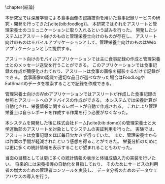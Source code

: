 \chapter{結論}

本研究室では深層学習による食事画像の認識技術を用いた食事記録サービスの研究・開発を行ってきた[\cite{bib:foodlog}]。
本研究ではそれをアスリートと管理栄養士のコミュニケーションに取り入れるという試みを行った。
開発したシステムはアスリート向けのものと管理栄養士向けのものが存在し、
アスリート向けのものはモバイルアプリケーションとして、管理栄養士向けのものはWebアプリケーションとして提供する。

アスリート向けのモバイルアプリケーションでは主に食事記録の作成と管理栄養士とのメッセージ送受を行うことができる。
このアプリケーションでは食事記録の作成が簡便化されており、アスリートは食事の画像を撮影するだけで記録ができる。
食事画像の認識で適切な品目が選べなかった場合はFoodLogやEatSmartのデータを検索することで記録を作成できる。

管理栄養士向けのWebアプリケーションではアスリートが作成した食事記録の参照とアスリートへのアドバイスの作成ができる。
本システムでは栄養計算が自動化され、栄養情報に関するレポートが自動で作成される。
これにより管理栄養士は自らレポートを作成する作業を行う必要がなくなった。

本システムを開発した後に株式会社ドーム[\cite{bib:dome}]の管理栄養士と大学運動部のアスリートを対象としてシステムの実証利用を行った。
実験では、アスリートは食事記録をほぼ毎日欠かさず行っていた。
また、管理栄養士からは作業の手間が軽減されたという感想を得ることができた。
栄養分析のためには更に多くの統計情報を表示することが望まれることもわかった。

当面の目標としては更に多くの統計情報の表示と体組成値入力の実装を行いたい。
将来的には栄養指導の自動化を目指しており、
そのためにサービスの利用者の増大のための管理者コンソールを実装し、
データ分析のためのデータウェアハウスの導入を行う。
